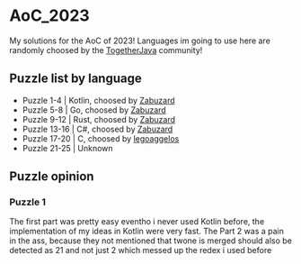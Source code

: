 # AoC_2023
My solutions for the AoC of 2023! Languages im going to use here are randomly choosed by the [TogetherJava](https://discord.gg/together-java-272761734820003841) community!


## Puzzle list by language
- Puzzle 1-4 | Kotlin, choosed by [Zabuzard](https://github.com/Zabuzard)
- Puzzle 5-8 | Go, choosed by [Zabuzard](https://github.com/Zabuzard)
- Puzzle 9-12 | Rust, choosed by [Zabuzard](https://github.com/Zabuzard)
- Puzzle 13-16 | C#, choosed by [Zabuzard](https://github.com/Zabuzard)
- Puzzle 17-20 | C, choosed by [legoaggelos](https://github.com/legoaggelos)
- Puzzle 21-25 | Unknown

## Puzzle opinion
### Puzzle 1
The first part was pretty easy eventho i never used Kotlin before, the implementation of my ideas in Kotlin were very fast.
The Part 2 was a pain in the ass, because they not mentioned that twone is merged should also be detected as 21 and not just 2 which
messed up the redex i used before
